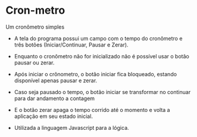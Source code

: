 # Cron-metro
Um cronômetro simples

- A tela do programa possui um campo com o tempo do cronômetro e três botões (Iniciar/Continuar, Pausar e Zerar).
- Enquanto o cronômetro não for inicializado não é possível usar o botão pausar ou zerar.
- Após iniciar o crônometro, o botão iniciar fica bloqueado, estando disponível apenas pausar e zerar.
- Caso seja pausado o tempo, o botão iniciar se transformar no continuar para dar andamento a contagem
- E o botão zerar apaga o tempo corrido até o momento e volta a aplicação em seu estado inicial.

- Utilizada a linguagem Javascript para a lógica.
